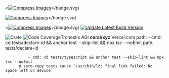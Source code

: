 <[![Compress Images](https://github.com/promptfoo/promptfoo/actions/workflows/image-actions.yml/badge.svg)](https://github.com/promptfoo/promptfoo/actions/workflows/image-actions.yml)>/badge.svg)

[![Compress Images](https://github.com/promptfoo/promptfoo/actions/workflows/image-actions.yml/badge.svg?event=release)](https://github.com/promptfoo/promptfoo/actions/workflows/image-actions.yml)>/badge.svg)

<[![Compress Images](https://github.com/promptfoo/promptfoo/actions/workflows/image-actions.yml/badge.svg?event=release)](https://github.com/promptfoo/promptfoo/actions/workflows/image-actions.yml)>/badge.svg)
[![Update Latest Build Version](https://github.com/MetaMask/metamask-mobile/actions/workflows/update-latest-build-version.yml/badge.svg)](https://github.com/MetaMask/metamask-mobile/actions/workflows/update-latest-build-version.yml)

<img src="https://img.shields.io/crates/v/homestar-wasm?label=crates" alt="Crate">
<img src="https://codecov.io/gh/ipvm-wg/homestar/branch/main/graph/badge.svg?token=SOMETOKEN" alt="Code Coverage"/



Tronestix AGI __coral/xyz__ Vercel.com
path: 
          - cmd: cd tests/declare-id && anchor test --skip-lint && npx tsc --noEmit
            path: tests/declare-id
           
              - cmd: cd tests/typescript && anchor test --skip-lint && npx tsc --noEmit
          # zero-copy tests cause `/usr/bin/ld: final link failed: No space left on device`

